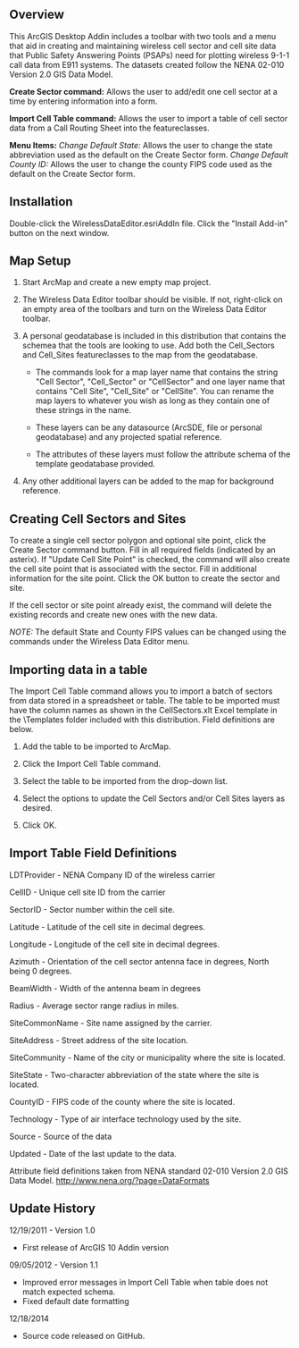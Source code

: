 Overview
------------------------------------------------------------------------------------------------------------------------
This ArcGIS Desktop Addin includes a toolbar with two tools and a menu that aid in creating 
and maintaining wireless cell sector and cell site data that Public Safety Answering Points (PSAPs)
need for plotting wireless 9-1-1 call data from E911 systems. The datasets created follow
the NENA 02-010 Version 2.0 GIS Data Model.

**Create Sector command:** Allows the user to add/edit one cell sector at a time by entering information into a form.

**Import Cell Table command:** Allows the user to import a table of cell sector data from a Call Routing Sheet into the featureclasses.

**Menu Items:** 
_Change Default State:_ Allows the user to change the state abbreviation used as the default on the Create Sector form. 
_Change Default County ID:_ Allows the user to change the county FIPS code used as the default on the Create Sector form.

Installation
-----------------------------------------------------------------------------------------------------------------------
Double-click the WirelessDataEditor.esriAddIn file. Click the "Install Add-in" button on the next window.

Map Setup
-----------------------------------------------------------------------------------------------------------------------
1. Start ArcMap and create a new empty map project.

2. The Wireless Data Editor toolbar should be visible. If not, right-click on an empty area of the
   toolbars and turn on the Wireless Data Editor toolbar.

3. A personal geodatabase is included in this distribution that contains the schemea that the tools are looking to use. Add both the Cell_Sectors and Cell_Sites featureclasses to the map from the geodatabase.
    
	* The commands look for a map layer name that contains the string "Cell Sector", "Cell_Sector" or "CellSector"
      and one layer name that contains "Cell Site", "Cell_Site" or "CellSite". You can rename the map layers to
      whatever you wish as long as they contain one of these strings in the name.

    * These layers can be any datasource (ArcSDE, file or personal geodatabase) and any projected spatial reference. 

	* The attributes of these layers must follow the attribute schema of the template geodatabase provided.

4. Any other additional layers can be added to the map for background reference.


Creating Cell Sectors and Sites
---------------------------------------------------------------------------------------------------------
To create a single cell sector polygon and optional site point, click the Create Sector command button. Fill in
all required fields (indicated by an asterix). If "Update Cell Site Point" is checked, the command will also 
create the cell site point that is associated with the sector. Fill in additional information for the site
point. Click the OK button to create the sector and site.

If the cell sector or site point already exist, the command will delete the existing records and create new ones
with the new data.

_NOTE:_ The default State and County FIPS values can be changed using the commands under the Wireless Data Editor menu.


Importing data in a table
--------------------------------------------------------------------------------------------------------------------
The Import Cell Table command allows you to import a batch of sectors from data stored in a spreadsheet or table. The
table to be imported must have the column names as shown in the CellSectors.xlt Excel template in the \Templates 
folder included with this distribution. Field definitions are below.

1. Add the table to be imported to ArcMap.

2. Click the Import Cell Table command.

3. Select the table to be imported from the drop-down list.

4. Select the options to update the Cell Sectors and/or Cell Sites layers as desired.

5. Click OK.


Import Table Field Definitions
----------------------------------------------------------------------------------------------------------------------
LDTProvider - NENA Company ID of the wireless carrier

CellID - Unique cell site ID from the carrier

SectorID - Sector number within the cell site.

Latitude - Latitude of the cell site in decimal degrees.

Longitude - Longitude of the cell site in decimal degrees.

Azimuth - Orientation of the cell sector antenna face in degrees, North being 0 degrees.

BeamWidth - Width of the antenna beam in degrees

Radius - Average sector range radius in miles.

SiteCommonName - Site name assigned by the carrier.

SiteAddress - Street address of the site location.

SiteCommunity - Name of the city or municipality where the site is located.

SiteState - Two-character abbreviation of the state where the site is located.

CountyID - FIPS code of the county where the site is located.

Technology - Type of air interface technology used by the site.

Source - Source of the data

Updated - Date of the last update to the data.

Attribute field definitions taken from NENA standard 02-010 Version 2.0 GIS Data Model.
http://www.nena.org/?page=DataFormats


Update History
----------------------------------------------------------------------------------------------------------------------
12/19/2011 - Version 1.0
  * First release of ArcGIS 10 Addin version

09/05/2012 - Version 1.1
  * Improved error messages in Import Cell Table when table does not match expected schema.
  * Fixed default date formatting

12/18/2014
  * Source code released on GitHub.